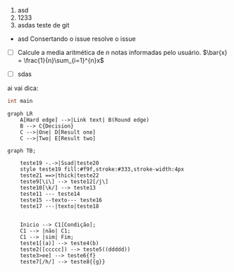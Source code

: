 1. asd
2. 1233
3. asdas
teste de git
- asd
Consertando o issue
resolve o issue
- [ ] Calcule a media aritmética de $n$ notas informadas pelo usuário. $\bar{x} = \frac{1}{n}\sum_{i=1}^{n}x$



- [ ] sdas 

ai vai dica: 
```c
int main

```

```mermaid
graph LR
    A[Hard edge] -->|Link text| B(Round edge)
    B --> C{Decision}
    C -->|One| D[Result one]
    C -->|Two| E[Result two]
```
```mermaid
graph TB;

    teste19 -.->|Ssad|teste20
    style teste19 fill:#f9f,stroke:#333,stroke-width:4px
    teste21 ==>|thick|teste22
    teste9[\i\] --> teste12[/j\]
    teste10[\k/] --> teste13
    teste11 --- teste14
    teste15 --texto--- teste16
    teste17 ---|texto|teste18
    

    Inicio --> C1[Condição];
    C1 --> |não| C1;
    C1 --> |sim| Fim;
    teste1[(a)] --> teste4(b)
    teste2([ccccc]) --> teste5((ddddd))
    teste3>ee] --> teste6{f}
    teste7[/h/] --> teste8{{g}}
```
